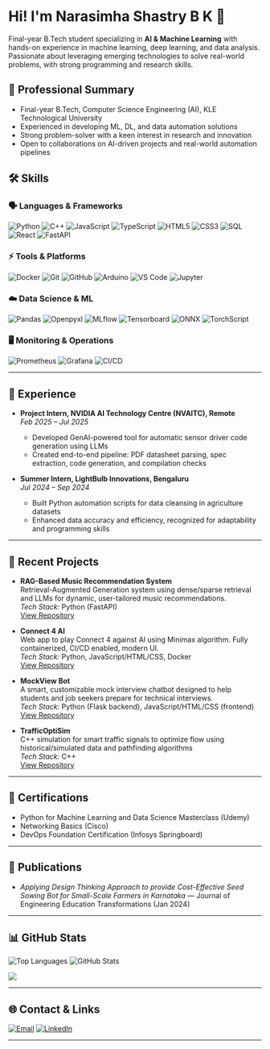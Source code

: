 # Hi! I'm Narasimha Shastry B K 👋

Final-year B.Tech student specializing in **AI & Machine Learning** with hands-on experience in machine learning, deep learning, and data analysis. Passionate about leveraging emerging technologies to solve real-world problems, with strong programming and research skills.

## 💼 Professional Summary

- Final-year B.Tech, Computer Science Engineering (AI), KLE Technological University
- Experienced in developing ML, DL, and data automation solutions
- Strong problem-solver with a keen interest in research and innovation
- Open to collaborations on AI-driven projects and real-world automation pipelines

## 🛠️ Skills

### 🗣️ Languages & Frameworks

![Python](https://img.shields.io/badge/python-3670A0?style=for-the-badge&logo=python&logoColor=ffdd54)
![C++](https://img.shields.io/badge/c++-00599C?style=for-the-badge&logo=cplusplus)
![JavaScript](https://img.shields.io/badge/javascript-F7DF1E?style=for-the-badge&logo=javascript&logoColor=323330)
![TypeScript](https://img.shields.io/badge/typescript-007ACC?style=for-the-badge&logo=typescript&logoColor=white)
![HTML5](https://img.shields.io/badge/html5-E34F26?style=for-the-badge&logo=html5)
![CSS3](https://img.shields.io/badge/css3-1572B6?style=for-the-badge&logo=css3&logoColor=white)
![SQL](https://img.shields.io/badge/sql-4479A1?style=for-the-badge&logo=postgresql)
![React](https://img.shields.io/badge/react-20232A?style=for-the-badge&logo=react)
![FastAPI](https://img.shields.io/badge/fastapi-09B3AF?style=for-the-badge&logo=fastapi&logoColor=white)

### ⚡️ Tools & Platforms

![Docker](https://img.shields.io/badge/docker-2496ED?style=for-the-badge&logo=docker&logoColor=white)
![Git](https://img.shields.io/badge/git-F05032?style=for-the-badge&logo=git)
![GitHub](https://img.shields.io/badge/github-181717?style=for-the-badge&logo=github)
![Arduino](https://img.shields.io/badge/arduino-00979D?style=for-the-badge&logo=arduino&logoColor=white)
![VS Code](https://img.shields.io/badge/vscode-007ACC?style=for-the-badge&logo=visual-studio-code)
![Jupyter](https://img.shields.io/badge/jupyter-F37626?style=for-the-badge&logo=jupyter&logoColor=white)

### ☁️ Data Science & ML

![Pandas](https://img.shields.io/badge/pandas-150458?style=for-the-badge&logo=pandas)
![Openpyxl](https://img.shields.io/badge/openpyxl-32CD32?style=for-the-badge)
![MLflow](https://img.shields.io/badge/mlflow-027dfd?style=for-the-badge&logo=mlflow&logoColor=white)
![Tensorboard](https://img.shields.io/badge/tensorboard-FF6F00?style=for-the-badge&logo=tensorflow&logoColor=white)
![ONNX](https://img.shields.io/badge/onnx-0053c8?style=for-the-badge&logo=onnx&logoColor=white)
![TorchScript](https://img.shields.io/badge/torchscript-EE4C2C?style=for-the-badge&logo=pytorch&logoColor=white)

### 🖥️ Monitoring & Operations

![Prometheus](https://img.shields.io/badge/prometheus-E6522C?style=for-the-badge&logo=prometheus&logoColor=white)
![Grafana](https://img.shields.io/badge/grafana-F46800?style=for-the-badge&logo=grafana&logoColor=white)
![CI/CD](https://img.shields.io/badge/ci/cd-000?style=for-the-badge)

---

## 🏢 Experience

- **Project Intern, NVIDIA AI Technology Centre (NVAITC), Remote**  
  *Feb 2025 – Jul 2025*  
  - Developed GenAI-powered tool for automatic sensor driver code generation using LLMs  
  - Created end-to-end pipeline: PDF datasheet parsing, spec extraction, code generation, and compilation checks

- **Summer Intern, LightBulb Innovations, Bengaluru**  
  *Jul 2024 – Sep 2024*  
  - Built Python automation scripts for data cleansing in agriculture datasets  
  - Enhanced data accuracy and efficiency, recognized for adaptability and programming skills

---

## 🚀  Recent Projects

- **RAG-Based Music Recommendation System**  
  Retrieval-Augmented Generation system using dense/sparse retrieval and LLMs for dynamic, user-tailored music recommendations.  
  *Tech Stack:* Python (FastAPI)  
  [View Repository]([https://github.com/NARAsimha654/Multi-Hop-RAG-for-Personalized-Music-Recommendation])

- **Connect 4 AI**  
  Web app to play Connect 4 against AI using Minimax algorithm. Fully containerized, CI/CD enabled, modern UI.  
  *Tech Stack:* Python, JavaScript/HTML/CSS, Docker  
  [View Repository]([https://github.com/NARAsimha654/Connect4-AI-Bot])

- **MockView Bot**  
  A smart, customizable mock interview chatbot designed to help students and job seekers prepare for technical interviews.  
  *Tech Stack:* Python (Flask backend), JavaScript/HTML/CSS (frontend) 
  [View Repository]([https://github.com/NARAsimha654/MockView-Bot])

- **TrafficOptiSim**  
  C++ simulation for smart traffic signals to optimize flow using historical/simulated data and pathfinding algorithms  
  *Tech Stack:* C++  
  [View Repository]([https://github.com/NARAsimha654/TrafficOptiSim])


---

## 📜 Certifications

- Python for Machine Learning and Data Science Masterclass (Udemy)  
- Networking Basics (Cisco)  
- DevOps Foundation Certification (Infosys Springboard)

---

## 🏅 Publications

- *Applying Design Thinking Approach to provide Cost-Effective Seed Sowing Bot for Small-Scale Farmers in Karnataka* — Journal of Engineering Education Transformations (Jan 2024)

---

## 📊 GitHub Stats

![Top Languages](https://github-readme-stats.vercel.app/api/top-langs/?username=NARAsimha654&layout=compact&theme=react)
![GitHub Stats](https://github-readme-stats.vercel.app/api?username=NARAsimha654&show_icons=true&count_private=true&theme=react)

<a href="https://github.com/NARAsimha654">
  <img align="center" src="https://github-readme-activity-graph.cyclic.app/graph?username=NARAsimha654&theme=react-dark" />
</a>

---

## 🌐 Contact & Links

[![Email](https://img.shields.io/badge/email-EA4335?style=for-the-badge&logo=gmail&logoColor=white)](snarasimha654@gmail.com)
[![LinkedIn](https://img.shields.io/badge/linkedin-0A66C2?style=for-the-badge&logo=linkedin&logoColor=white)](https://www.linkedin.com/in/narasimha-shastry-b-k-17936126a)

---
